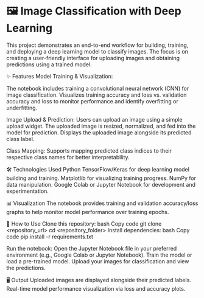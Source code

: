 # 🖼️ Image Classification with Deep Learning


This project demonstrates an end-to-end workflow for building, training, and deploying a deep learning model to classify images. The focus is on creating a user-friendly interface for uploading images and obtaining predictions using a trained model.

✨ Features
Model Training & Visualization:

The notebook includes training a convolutional neural network (CNN) for image classification.
Visualizes training accuracy and loss vs. validation accuracy and loss to monitor performance and identify overfitting or underfitting.

Image Upload & Prediction:
Users can upload an image using a simple upload widget.
The uploaded image is resized, normalized, and fed into the model for prediction.
Displays the uploaded image alongside its predicted class label.

Class Mapping:
Supports mapping predicted class indices to their respective class names for better interpretability.

🛠️ Technologies Used
Python
TensorFlow/Keras for deep learning model building and training.
Matplotlib for visualizing training progress.
NumPy for data manipulation.
Google Colab or Jupyter Notebook for development and experimentation.

📊 Visualization
The notebook provides training and validation accuracy/loss graphs to help monitor model performance over training epochs.

🚀 How to Use
Clone this repository:
bash
Copy code
git clone <repository_url>
cd <repository_folder>
Install dependencies:
bash
Copy code
pip install -r requirements.txt

Run the notebook:
Open the Jupyter Notebook file in your preferred environment (e.g., Google Colab or Jupyter Notebook).
Train the model or load a pre-trained model.
Upload your images for classification and view the predictions.

🖥️ Output
Uploaded images are displayed alongside their predicted labels.
Real-time model performance visualization via loss and accuracy plots.
